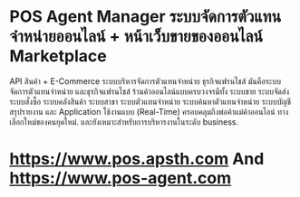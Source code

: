 # POS Agent Manager ระบบจัดการตัวแทนจำหน่ายออนไลน์ + หน้าเว็บขายของออนไลน์ Marketplace
API สินค้า + E-Commerce ระบบบริหารจัดการตัวแทนจำหน่าย ธุรกิจแฟรนไชส์
มันคือระบบจัดการตัวแทนจำหน่าย และธุรกิจแฟรนไชส์ ร้านค้าออนไลน์แบบครบวงจรมีทั้ง ระบบขาย ระบบจัดส่ง ระบบสั่งซื้อ ระบบคลังสินค้า ระบบสาขา ระบบตัวแทนจำหน่าย ระบบค้นหาตัวแทนจำหน่าย ระบบบัญชี สรุปรายงาน และ Application ใช้งานแบบ (Real-Time) ครอบคลุมถึงพ่อค้าแม่ค้าออนไลน์ ทางเลือกใหม่ของคนยุคใหม่. และยังเหมาะสำหรับการบริหารงานในระดับ business.
# https://www.pos.apsth.com  And https://www.pos-agent.com
